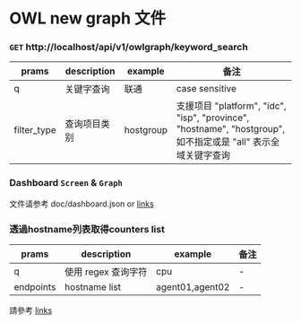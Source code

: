 # OWL new graph 文件

### `GET` http://localhost/api/v1/owlgraph/keyword_search

| prams | description | example | 备注 |  
| ----- | ----------- | ------- | --- |
| q | 关键字查询 | 联通 | case sensitive |
| filter_type | 查询项目类别  | hostgroup | 支援项目 "platform", "idc", "isp", "province", "hostname", "hostgroup", 如不指定或是 "all" 表示全域关键字查询 |

### Dashboard `Screen` & `Graph`
文件请参考 doc/dashboard.json or [links](https://htmlpreview.github.io/?https://github.com/Cepave/open-falcon-backend/modules/api/blob/owl_new_graph/doc/dahsboard.html)


### 透過hostname列表取得counters list
| prams | description | example | 备注 |  
| ----- | ----------- | ------- | --- |
| q | 使用 regex 查询字符  | cpu | - |
| endpoints | hostname list  | agent01,agent02 | - |
請參考 [links](https://masato25.github.io/owl_backend/#/endpointstr_counter)
